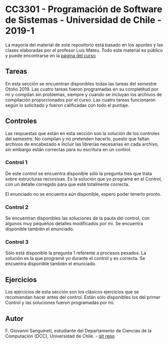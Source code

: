 # CC3301 - Programación de Software de Sistemas - Universidad de Chile - 2019-1

La mayoría del material de este repositorio está basado en los apuntes y las clases elaboradas por el profesor Luis Mateu. Todo este material es público y puede encontrarse en la [página del curso](https://users.dcc.uchile.cl/~lmateu/CC3301/)

## Tareas

En esta sección se encuentran disponibles todas las tareas del semestre Otoño 2019. Las cuatro tareas fueron programadas en su completitud por mi y compilan sin problemas, siempre y cuando se incluyan los archivos de compilación proporcionados por el curso. Las cuatro tareas funcionaron según lo solicitado y fueron calificadas con todo el puntaje.

## Controles

Las respuestas que están en esta sección son la solución de los controles del semestre. No compilan y no pretenden hacerlo, puesto que faltan archivos de encabezado e incluir las librerías necesarias en cada archivo, sin embargo están correctas para su escritura en un control. 

### Control 1
De este control se encuentra disponible sólo la pregunta tres que trata sobre estructuras recursivas. Es la solución que yo programé en el Control, con un detalle corregido para que esté totalmente correcta.

El enunciado no se encuentra aún disponible, espero poder tenerlo pronto. 

### Control 2
Se encuentran disponibles las soluciones de la pauta del control, con algunos muy pequeños detalles modificados por mi. Se encuentra disponible también el enunciado.

### Control 3
Sólo está disponible la pregunta 1 referente a procesos pesados. La solución es la que programé yo durante el control y es correcta. Se encuentra disponible también el enunciado. 

## Ejercicios

Los ejercicios de esta sección son los clásicos ejercicios que se recomiendan hacer antes del control. Están sólo disponibles los del primer Control y las soluciones fueron programadas por mi.

## Autor

F. Giovanni Sanguineti, estudiante del Departamento de Ciencias de la Computación (DCC), Universidad de Chile. - [git repo](https://github.com/sanguineti/)

